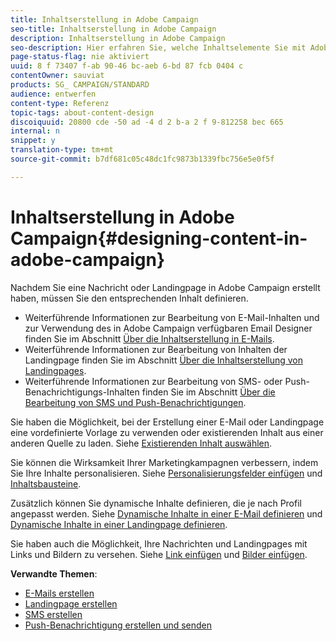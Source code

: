 ```yaml
---
title: Inhaltserstellung in Adobe Campaign
seo-title: Inhaltserstellung in Adobe Campaign
description: Inhaltserstellung in Adobe Campaign
seo-description: Hier erfahren Sie, welche Inhaltselemente Sie mit Adobe Campaign definieren können.
page-status-flag: nie aktiviert
uuid: 8 f 73407 f-ab 90-46 bc-aeb 6-bd 87 fcb 0404 c
contentOwner: sauviat
products: SG_ CAMPAIGN/STANDARD
audience: entwerfen
content-type: Referenz
topic-tags: about-content-design
discoiquuid: 20800 cde -50 ad -4 d 2 b-a 2 f 9-812258 bec 665
internal: n
snippet: y
translation-type: tm+mt
source-git-commit: b7df681c05c48dc1fc9873b1339fbc756e5e0f5f

---
```



# Inhaltserstellung in Adobe Campaign{#designing-content-in-adobe-campaign}

Nachdem Sie eine Nachricht oder Landingpage in Adobe Campaign erstellt haben, müssen Sie den entsprechenden Inhalt definieren.

* Weiterführende Informationen zur Bearbeitung von E-Mail-Inhalten und zur Verwendung des in Adobe Campaign verfügbaren Email Designer finden Sie im Abschnitt [Über die Inhaltserstellung in E-Mails](../../designing/using/about-email-content-design.md).
* Weiterführende Informationen zur Bearbeitung von Inhalten der Landingpage finden Sie im Abschnitt [Über die Inhaltserstellung von Landingpages](../../designing/using/about-landing-page-content-design.md).
* Weiterführende Informationen zur Bearbeitung von SMS- oder Push-Benachrichtigungs-Inhalten finden Sie im Abschnitt [Über die Bearbeitung von SMS und Push-Benachrichtigungen](../../designing/using/about-sms-and-push-content-design.md).

Sie haben die Möglichkeit, bei der Erstellung einer E-Mail oder Landingpage eine vordefinierte Vorlage zu verwenden oder existierenden Inhalt aus einer anderen Quelle zu laden. Siehe [Existierenden Inhalt auswählen](../../designing/using/selecting-an-existing-content.md).

Sie können die Wirksamkeit Ihrer Marketingkampagnen verbessern, indem Sie Ihre Inhalte personalisieren. Siehe [Personalisierungsfelder einfügen](../../designing/using/inserting-a-personalization-field.md) und [Inhaltsbausteine](../../designing/using/adding-a-content-block.md).

Zusätzlich können Sie dynamische Inhalte definieren, die je nach Profil angepasst werden. Siehe [Dynamische Inhalte in einer E-Mail definieren](../../designing/using/defining-dynamic-content-in-an-email.md) und [Dynamische Inhalte in einer Landingpage definieren](../../designing/using/defining-dynamic-content-in-a-landing-page.md).

Sie haben auch die Möglichkeit, Ihre Nachrichten und Landingpages mit Links und Bildern zu versehen. Siehe [Link einfügen](../../designing/using/inserting-a-link.md) und [Bilder einfügen](../../designing/using/inserting-images.md).

**Verwandte Themen**:

* [E-Mails erstellen](../../channels/using/creating-an-email.md)
* [Landingpage erstellen](../../channels/using/designing-a-landing-page.md)
* [SMS erstellen](../../channels/using/creating-an-sms-message.md)
* [Push-Benachrichtigung erstellen und senden](../../channels/using/preparing-and-sending-a-push-notification.md)

